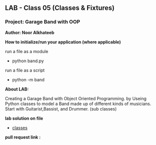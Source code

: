 ## LAB - Class 05  (Classes & Fixtures)

### Project: Garage Band with OOP

**Author: Noor Alkhateeb**

**How to initialize/run your application (where applicable)**

run a file as a module
* python band.py

run a file as a script
* python -m band

**About LAB:**

Creating a Garage Band with Object Oriented Programming.
by Useing Python classes to model a Band made up of different kinds of musicians.
Start with Guitarist,Bassist, and Drummer. (sub classes)

**lab solution on file**
  - [classes](./pythonic_garage_band/band.py)


**pull request link :** 